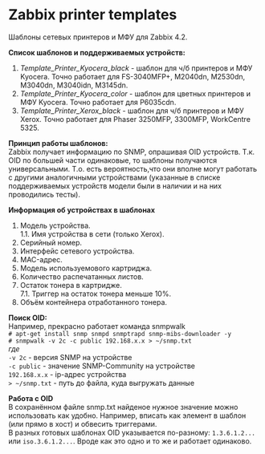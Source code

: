 # Zabbix printer templates
Шаблоны сетевых принтеров и МФУ для Zabbix 4.2.

**Список шаблонов и поддерживаемых устройств:**
1. *Template_Printer_Kyocera_black* - шаблон для ч/б принтеров и МФУ Kyocera.
Точно работает для FS-3040MFP+, M2040dn, M2530dn, M3040dn, M3040idn, M3145dn.
2. *Template_Printer_Kyocera_color* - шаблон для цветных принтеров и МФУ Kyocera.
Точно работает для P6035cdn.
3. *Template_Printer_Xerox_black* - шаблон для ч/б принтеров и МФУ Xerox.
Точно работает для Phaser 3250MFP, 3300MFP, WorkCentre 5325.

**Принцип работы шаблонов:**<br>
Zabbix получает информацию по SNMP, опрашивая OID устройств. Т.к. OID по
большей части одинаковые, то шаблоны получаются универсальными. Т.о. есть
вероятность,что они вполне могут работать с другими аналогичными устройствами
(указанные в списке поддерживаемых устройств модели были в наличии и на них
проводились тесты).

**Информация об устройствах в шаблонах**
1. Модель устройства.<br>
1.1. Имя устройства в сети (только Xerox).
2. Серийный номер.
3. Интерфейс сетевого устройства.
4. MAC-адрес.
5. Модель используемового картриджа.
6. Количество распечатанных листов.
7. Остаток тонера в картридже.<br>
7.1. Триггер на остаток тонера меньше 10%.
8. Объём контейнера отработанного тонера.


**Поиск OID:**<br>
Например, прекрасно работает команда snmpwalk<br>
`# apt-get install snmp snmpd snmptrapd snmp-mibs-downloader -y`<br>
`# snmpwalk -v 2c -c public 192.168.x.x > ~/snmp.txt`<br>
*где*<br>
`-v 2c` - версия SNMP на устройстве<br>
`-c public` - значение SNMP-Community на устройстве<br>
`192.168.x.x` - ip-адрес устройства<br>
`> ~/snmp.txt` - путь до файла, куда выгружать данные

**Работа с OID**<br>
В сохранённом файле snmp.txt найденое нужное значение можно использовать как удобно. Например, вписать как элемент в шаблон (или прямо в хост) и обвесить триггерами.<br>
В разных готовых шаблонах OID указывается по-разному: `1.3.6.1.2...` или `iso.3.6.1.2...`. Вроде как это одно и то же и работает одинаково.
